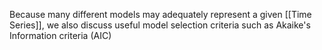 Because many different models may adequately represent a given [[Time Series]], we also discuss useful model selection criteria such as Akaike's Information criteria (AIC)